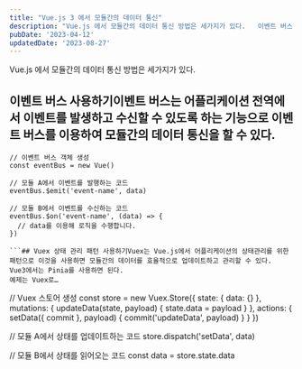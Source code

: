 ```yaml
---
title: "Vue.js 3 에서 모듈간의 데이터 통신"
description: "Vue.js 에서 모듈간의 데이터 통신 방법은 세가지가 있다.   이벤트 버스 사용하기  이벤트 버스는 어플리케이션 전역에서 이벤트를 발생하고 수신할 수 있도록 하는 기능으로 이벤트 버스를 이용하여 모듈간의 데이터 통신을 할 수 있다.  // 이벤트 버스 객체 생성 const event..."
pubDate: '2023-04-12'
updatedDate: '2023-08-27'
---
```


Vue.js 에서 모듈간의 데이터 통신 방법은 세가지가 있다.

## 이벤트 버스 사용하기이벤트 버스는 어플리케이션 전역에서 이벤트를 발생하고 수신할 수 있도록 하는 기능으로 이벤트 버스를 이용하여 모듈간의 데이터 통신을 할 수 있다.

```
// 이벤트 버스 객체 생성
const eventBus = new Vue()

// 모듈 A에서 이벤트를 발행하는 코드
eventBus.$emit('event-name', data)

// 모듈 B에서 이벤트를 수신하는 코드
eventBus.$on('event-name', (data) => {
  // data를 이용해 로직을 수행합니다.
})

```## Vuex 상태 관리 패턴 사용하기Vuex는 Vue.js에서 어플리케이션의 상태관리를 위한 패턴으로 이것을 사용하면 모듈간의 데이터를 효율적으로 업데이트하고 관리할 수 있다.
Vue3에서는 Pinia를 사용하면 된다.
예제는 Vuex로…
```
// Vuex 스토어 생성
const store = new Vuex.Store({
  state: {
    data: {}
  },
  mutations: {
    updateData(state, payload) {
      state.data = payload
    }
  },
  actions: {
    setData({ commit }, payload) {
      commit('updateData', payload)
    }
  }
})

// 모듈 A에서 상태를 업데이트하는 코드
store.dispatch('setData', data)

// 모듈 B에서 상태를 읽어오는 코드
const data = store.state.data

```## Props와 Emit을 이용한 컴포넌트 간 통신Vue.js에서 부모 자식간의 통신을 위한 방법으로 Pros를 사용한다. 자식에서 부모컴포넌트로 이벤트 발생시키는 방법으로 Emit을 사용한다.
```
<!-- 부모 컴포넌트에서 자식 컴포넌트로 데이터 전달 -->
<template>
  <div>
    <child-component :data="parentData" />
  </div>
</template>

<script>
export default {
  data() {
    return {
      parentData: {}
    }
  }
}
</script>

<!-- 자식 컴포넌트에서 부모 컴포넌트로 이벤트 발생 -->
<template>
  <div>
    <button @click="emitEvent">이벤트 발생</button>
  </div>
</template>

<script>
export default {
  methods: {
    emitEvent() {
      this.$emit('event-name', data)
    }
  }
}
</script>

```이러한 방법들을 사용하면 Vue.js 에서 모듈간에 데이터를 효율적으로 공유하고 통신할 수 있다.